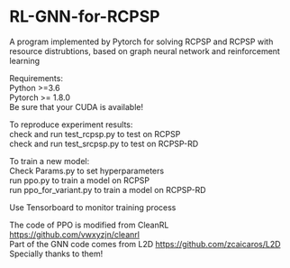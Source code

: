# RL-GNN-for-RCPSP
A program implemented by Pytorch for solving RCPSP and RCPSP with resource distrubtions, based on graph neural network and reinforcement learning

Requirements:  
Python >=3.6  
Pytorch >= 1.8.0  
Be sure that your CUDA is available!  

To reproduce experiment results:  
check and run test_rcpsp.py to test on RCPSP  
check and run test_srcpsp.py to test on RCPSP-RD  

To train a new model:  
Check Params.py to set hyperparameters  
run ppo.py to train a model on RCPSP  
run ppo_for_variant.py to train a model on RCPSP-RD  

Use Tensorboard to monitor training process  

The code of PPO is modified from CleanRL https://github.com/vwxyzjn/cleanrl  
Part of the GNN code comes from L2D https://github.com/zcaicaros/L2D  
Specially thanks to them!  
